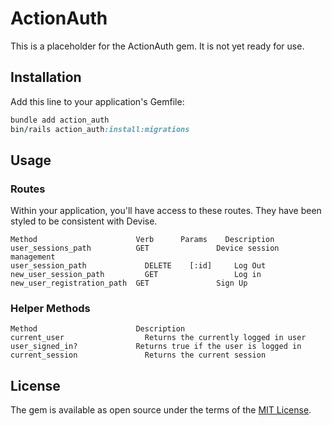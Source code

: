 # ActionAuth
This is a placeholder for the ActionAuth gem.  It is not yet ready for use.

## Installation
Add this line to your application's Gemfile:

```ruby
bundle add action_auth
bin/rails action_auth:install:migrations
```
## Usage

### Routes

Within your application, you'll have access to these routes. They have been styled to be consistent with Devise.

    Method	                    Verb	  Params	Description
    user_sessions_path	        GET		          Device session management
    user_session_path	          DELETE	[:id]	  Log Out
    new_user_session_path	      GET		          Log in
    new_user_registration_path	GET		          Sign Up

### Helper Methods

    Method	                    Description
    current_user	              Returns the currently logged in user
    user_signed_in?	            Returns true if the user is logged in
    current_session	              Returns the current session


## License
The gem is available as open source under the terms of the [MIT License](https://opensource.org/licenses/MIT).

